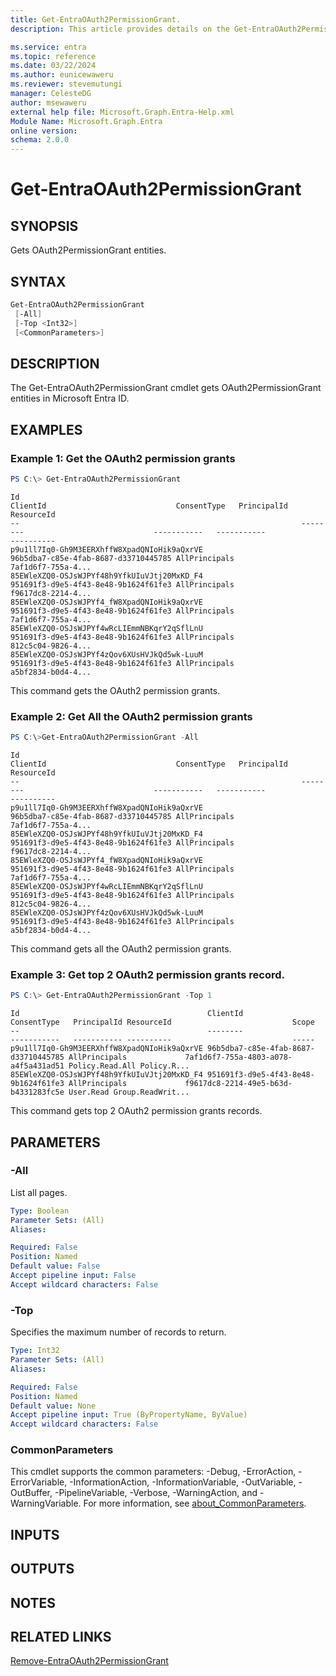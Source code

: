 ```yaml
---
title: Get-EntraOAuth2PermissionGrant.
description: This article provides details on the Get-EntraOAuth2PermissionGrant Command.

ms.service: entra
ms.topic: reference
ms.date: 03/22/2024
ms.author: eunicewaweru
ms.reviewer: stevemutungi
manager: CelesteDG
author: msewaweru
external help file: Microsoft.Graph.Entra-Help.xml
Module Name: Microsoft.Graph.Entra
online version:
schema: 2.0.0
---
```


# Get-EntraOAuth2PermissionGrant

## SYNOPSIS
Gets OAuth2PermissionGrant entities.

## SYNTAX

```powershell
Get-EntraOAuth2PermissionGrant 
 [-All] 
 [-Top <Int32>] 
 [<CommonParameters>]
```

## DESCRIPTION
The Get-EntraOAuth2PermissionGrant cmdlet gets OAuth2PermissionGrant entities in Microsoft Entra ID.

## EXAMPLES

### Example 1: Get the OAuth2 permission grants
```powershell
PS C:\> Get-EntraOAuth2PermissionGrant
```
```output
Id                                                               ClientId                             ConsentType   PrincipalId                          ResourceId
--                                                               --------                             -----------   -----------                          ----------
p9u1ll7Iq0-Gh9M3EERXhffW8XpadQNIoHik9aQxrVE                      96b5dba7-c85e-4fab-8687-d33710445785 AllPrincipals                                      7af1d6f7-755a-4...
85EWleXZQ0-OSJsWJPYf48h9YfkUIuVJtj20MxKD_F4                      951691f3-d9e5-4f43-8e48-9b1624f61fe3 AllPrincipals                                      f9617dc8-2214-4...
85EWleXZQ0-OSJsWJPYf4_fW8XpadQNIoHik9aQxrVE                      951691f3-d9e5-4f43-8e48-9b1624f61fe3 AllPrincipals                                      7af1d6f7-755a-4...
85EWleXZQ0-OSJsWJPYf4wRcLIEmmNBKqrY2qSflLnU                      951691f3-d9e5-4f43-8e48-9b1624f61fe3 AllPrincipals                                      812c5c04-9826-4...
85EWleXZQ0-OSJsWJPYf4zQov6XUsHVJkQd5wk-LuuM                      951691f3-d9e5-4f43-8e48-9b1624f61fe3 AllPrincipals                                      a5bf2834-b0d4-4...
```
This command gets the OAuth2 permission grants.

### Example 2: Get All the OAuth2 permission grants 
```powershell
PS C:\>Get-EntraOAuth2PermissionGrant -All 
```
```output
Id                                                               ClientId                             ConsentType   PrincipalId                          ResourceId
--                                                               --------                             -----------   -----------                          ----------
p9u1ll7Iq0-Gh9M3EERXhffW8XpadQNIoHik9aQxrVE                      96b5dba7-c85e-4fab-8687-d33710445785 AllPrincipals                                      7af1d6f7-755a-4...
85EWleXZQ0-OSJsWJPYf48h9YfkUIuVJtj20MxKD_F4                      951691f3-d9e5-4f43-8e48-9b1624f61fe3 AllPrincipals                                      f9617dc8-2214-4...
85EWleXZQ0-OSJsWJPYf4_fW8XpadQNIoHik9aQxrVE                      951691f3-d9e5-4f43-8e48-9b1624f61fe3 AllPrincipals                                      7af1d6f7-755a-4...
85EWleXZQ0-OSJsWJPYf4wRcLIEmmNBKqrY2qSflLnU                      951691f3-d9e5-4f43-8e48-9b1624f61fe3 AllPrincipals                                      812c5c04-9826-4...
85EWleXZQ0-OSJsWJPYf4zQov6XUsHVJkQd5wk-LuuM                      951691f3-d9e5-4f43-8e48-9b1624f61fe3 AllPrincipals                                      a5bf2834-b0d4-4...
```
This command gets all the OAuth2 permission grants.

### Example 3: Get top 2 OAuth2 permission grants record.
```powershell
PS C:\> Get-EntraOAuth2PermissionGrant -Top 1
```
```output
Id                                          ClientId                             ConsentType   PrincipalId ResourceId                           Scope
--                                          --------                             -----------   ----------- ----------                           -----
p9u1ll7Iq0-Gh9M3EERXhffW8XpadQNIoHik9aQxrVE 96b5dba7-c85e-4fab-8687-d33710445785 AllPrincipals             7af1d6f7-755a-4803-a078-a4f5a431ad51 Policy.Read.All Policy.R...
85EWleXZQ0-OSJsWJPYf48h9YfkUIuVJtj20MxKD_F4 951691f3-d9e5-4f43-8e48-9b1624f61fe3 AllPrincipals             f9617dc8-2214-49e5-b63d-b4331283fc5e User.Read Group.ReadWrit...
```
This command gets top 2 OAuth2 permission grants records.

## PARAMETERS

### -All
List all pages.

```yaml
Type: Boolean
Parameter Sets: (All)
Aliases:

Required: False
Position: Named
Default value: False
Accept pipeline input: False
Accept wildcard characters: False
```

### -Top
Specifies the maximum number of records to return.

```yaml
Type: Int32
Parameter Sets: (All)
Aliases:

Required: False
Position: Named
Default value: None
Accept pipeline input: True (ByPropertyName, ByValue)
Accept wildcard characters: False
```

### CommonParameters
This cmdlet supports the common parameters: -Debug, -ErrorAction, -ErrorVariable, -InformationAction, -InformationVariable, -OutVariable, -OutBuffer, -PipelineVariable, -Verbose, -WarningAction, and -WarningVariable. For more information, see [about_CommonParameters](https://go.microsoft.com/fwlink/?LinkID=113216).

## INPUTS

## OUTPUTS

## NOTES

## RELATED LINKS

[Remove-EntraOAuth2PermissionGrant](Remove-EntraOAuth2PermissionGrant.md)
